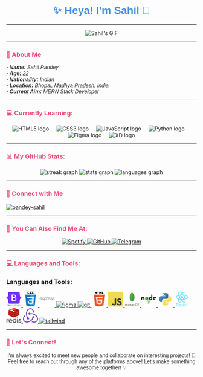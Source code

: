 <h1 align="center" style="font-family: 'Arial', sans-serif; color: #4a90e2;">✨ Heya! I'm Sahil 👋</h1>

---

<p align="center">
  <img height="300" src="https://i.pinimg.com/originals/e1/7a/b9/e17ab9681bec36303a67cd0e13a7b170.gif" alt="Sahil's GIF">
</p>

---

<h3 align="left" style="color: #e94e77;">📖 About Me</h3>

<p align="left" style="font-family: 'Arial', sans-serif; color: #333;">
  <i>
    - <b>Name:</b> Sahil Pandey<br>
    - <b>Age:</b> 22<br>
    - <b>Nationality:</b> Indian<br>
    - <b>Location:</b> Bhopal, Madhya Pradesh, India<br>
    - <b>Current Aim:</b> MERN Stack Developer
  </i>
</p>

---

<h3 align="left" style="color: #e94e77;">💻 Currently Learning:</h3>

<div align="center">
  <img src="https://cdn.jsdelivr.net/gh/devicons/devicon/icons/html5/html5-original.svg" height="50" alt="HTML5 logo" />
  <img width="12" />
  <img src="https://cdn.jsdelivr.net/gh/devicons/devicon/icons/css3/css3-original.svg" height="50" alt="CSS3 logo" />
  <img width="12" />
  <img src="https://cdn.jsdelivr.net/gh/devicons/devicon/icons/javascript/javascript-original.svg" height="50" alt="JavaScript logo" />
  <img width="12" />
  <img src="https://cdn.jsdelivr.net/gh/devicons/devicon/icons/python/python-original.svg" height="50" alt="Python logo" />
  <img width="12" />
  <img src="https://cdn.jsdelivr.net/gh/devicons/devicon/icons/figma/figma-original.svg" height="50" alt="Figma logo" />
  <img width="12" />
  <img src="https://cdn.jsdelivr.net/gh/devicons/devicon/icons/xd/xd-plain.svg" height="50" alt="XD logo" />
</div>

---

<h3 align="left" style="color: #e94e77;">📊 My GitHub Stats:</h3>

<div align="center">
  <img src="https://streak-stats.demolab.com?user=pandey-sahil&locale=en&mode=daily&theme=radical&hide_border=false&border_radius=5" height="150" alt="streak graph" />
  <img src="https://github-readme-stats.vercel.app/api?username=pandey-sahil&hide_title=false&hide_rank=false&show_icons=true&include_all_commits=true&count_private=true&disable_animations=false&theme=radical&locale=en&hide_border=false" height="150" alt="stats graph" />
  <img src="https://github-readme-stats.vercel.app/api/top-langs?username=pandey-sahil&locale=en&hide_title=false&layout=compact&card_width=320&langs_count=5&theme=radical&hide_border=false" height="150" alt="languages graph" />
</div>

---

<h3 align="left" style="color: #e94e77;">💬 Connect with Me</h3>

<p align="left">
<a href="https://linkedin.com/in/pandey-sahil" target="blank"><img align="center" src="https://raw.githubusercontent.com/rahuldkjain/github-profile-readme-generator/master/src/images/icons/Social/linked-in-alt.svg" alt="pandey-sahil" height="30" width="40" /></a>
</p>

---

<h3 align="left" style="color: #e94e77;">🔗 You Can Also Find Me At:</h3>

<div align="center">
  <a href="https://open.spotify.com/user/313jac2l2ikcf4wltty2do7odxri?si=15f1c24500ce4a56">
    <img src="https://img.shields.io/badge/Spotify-1ED760?&style=for-the-badge&logo=spotify&logoColor=white" alt="Spotify">
  </a>
  <a href="https://github.com/pandey-sahil">
    <img src="https://img.shields.io/badge/-Github-181717?style=for-the-badge&logo=Github&logoColor=white" alt="GitHub">
  </a>
  <a href="https://t.me/PirateHunterX">
    <img src="https://img.shields.io/badge/Telegram-2CA5E0?style=for-the-badge&logo=telegram&logoColor=white" alt="Telegram">
  </a>
</div>

---

<h3 align="left" style="color: #e94e77;">💻 Languages and Tools:</h3>
<h3 align="left">Languages and Tools:</h3>
<p align="left"> <a href="https://getbootstrap.com" target="_blank" rel="noreferrer"> <img src="https://raw.githubusercontent.com/devicons/devicon/master/icons/bootstrap/bootstrap-plain-wordmark.svg" alt="bootstrap" width="40" height="40"/> </a> <a href="https://www.w3schools.com/css/" target="_blank" rel="noreferrer"> <img src="https://raw.githubusercontent.com/devicons/devicon/master/icons/css3/css3-original-wordmark.svg" alt="css3" width="40" height="40"/> </a> <a href="https://expressjs.com" target="_blank" rel="noreferrer"> <img src="https://raw.githubusercontent.com/devicons/devicon/master/icons/express/express-original-wordmark.svg" alt="express" width="40" height="40"/> </a> <a href="https://www.figma.com/" target="_blank" rel="noreferrer"> <img src="https://www.vectorlogo.zone/logos/figma/figma-icon.svg" alt="figma" width="40" height="40"/> </a> <a href="https://git-scm.com/" target="_blank" rel="noreferrer"> <img src="https://www.vectorlogo.zone/logos/git-scm/git-scm-icon.svg" alt="git" width="40" height="40"/> </a> <a href="https://www.w3.org/html/" target="_blank" rel="noreferrer"> <img src="https://raw.githubusercontent.com/devicons/devicon/master/icons/html5/html5-original-wordmark.svg" alt="html5" width="40" height="40"/> </a> <a href="https://developer.mozilla.org/en-US/docs/Web/JavaScript" target="_blank" rel="noreferrer"> <img src="https://raw.githubusercontent.com/devicons/devicon/master/icons/javascript/javascript-original.svg" alt="javascript" width="40" height="40"/> </a> <a href="https://www.mongodb.com/" target="_blank" rel="noreferrer"> <img src="https://raw.githubusercontent.com/devicons/devicon/master/icons/mongodb/mongodb-original-wordmark.svg" alt="mongodb" width="40" height="40"/> </a> <a href="https://nodejs.org" target="_blank" rel="noreferrer"> <img src="https://raw.githubusercontent.com/devicons/devicon/master/icons/nodejs/nodejs-original-wordmark.svg" alt="nodejs" width="40" height="40"/> </a> <a href="https://www.python.org" target="_blank" rel="noreferrer"> <img src="https://raw.githubusercontent.com/devicons/devicon/master/icons/python/python-original.svg" alt="python" width="40" height="40"/> </a> <a href="https://reactjs.org/" target="_blank" rel="noreferrer"> <img src="https://raw.githubusercontent.com/devicons/devicon/master/icons/react/react-original-wordmark.svg" alt="react" width="40" height="40"/> </a> <a href="https://redis.io" target="_blank" rel="noreferrer"> <img src="https://raw.githubusercontent.com/devicons/devicon/master/icons/redis/redis-original-wordmark.svg" alt="redis" width="40" height="40"/> </a> <a href="https://redux.js.org" target="_blank" rel="noreferrer"> <img src="https://raw.githubusercontent.com/devicons/devicon/master/icons/redux/redux-original.svg" alt="redux" width="40" height="40"/> </a> <a href="https://tailwindcss.com/" target="_blank" rel="noreferrer"> <img src="https://www.vectorlogo.zone/logos/tailwindcss/tailwindcss-icon.svg" alt="tailwind" width="40" height="40"/> </a> </p>

---

<h3 align="left" style="color: #e94e77;">💬 Let's Connect!</h3>
<p align="center" style="font-family: 'Arial', sans-serif; color: #333;">
  I'm always excited to meet new people and collaborate on interesting projects! 🚀<br>
  Feel free to reach out through any of the platforms above! Let's make something awesome together! 💡
</p>

